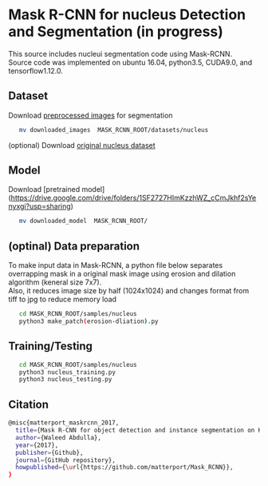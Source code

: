 # Mask R-CNN for nucleus Detection and Segmentation (in progress)

This source includes nucleui segmentation code using Mask-RCNN.   
Source code was implemented on ubuntu 16.04, python3.5, CUDA9.0, and tensorflow1.12.0.



## Dataset

Download [preprocessed images](https://drive.google.com/file/d/1uF_hxZJZTh8eWSwYuCP8gMGQw3ZxYEwD/view?usp=sharing) for segmentation   

```bash
   mv downloaded_images  MASK_RCNN_ROOT/datasets/nucleus
```

(optional) Download [original nucleus dataset](http://andrewjanowczyk.com/wp-static/nuclei.tgz)

## Model

Download [pretrained model] (https://drive.google.com/drive/folders/1SF2727HImKzzhWZ_cCmJkhf2sYenyxgi?usp=sharing)

```bash
   mv downloaded_model  MASK_RCNN_ROOT/
```


## (optinal) Data preparation
To make input data in Mask-RCNN, a python file below separates overrapping mask in a original mask image using erosion and dilation algorithm (keneral size 7x7).   
Also, it reduces image size by half (1024x1024) and changes format from tiff to jpg to reduce memory load
```bash
   cd MASK_RCNN_ROOT/samples/nucleus
   python3 make_patch(erosion-dliation).py
```

## Training/Testing  
```bash
   cd MASK_RCNN_ROOT/samples/nucleus
   python3 nucleus_training.py
   python3 nucleus_testing.py
```

## Citation

```bash
@misc{matterport_maskrcnn_2017,
  title={Mask R-CNN for object detection and instance segmentation on Keras and TensorFlow},
  author={Waleed Abdulla},
  year={2017},
  publisher={Github},
  journal={GitHub repository},
  howpublished={\url{https://github.com/matterport/Mask_RCNN}},
}

```
